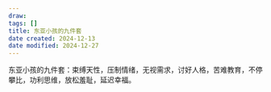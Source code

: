 ```yaml
---
draw:
tags: []
title: 东亚小孩的九件套
date created: 2024-12-13
date modified: 2024-12-27
---
```


东亚小孩的九件套：束缚天性，压制情绪，无视需求，讨好人格，苦难教育，不停攀比，功利思维，放松羞耻，延迟幸福。
